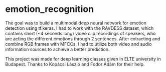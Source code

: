 # emotion_recognition

The goal was to build a multimodal deep neural network for emotion detection using tf.keras. I had to work with the RAVDESS dataset, which contains short (~4 seconds long) video clip recordings of speakers, who are acting the different emotions through 2 sentences. After extracting and combine RGB frames with MFCCs, I had to utilize both video and audio information sources to achieve a better prediction.

This project was made for deep learning classes given in ELTE university in Budapest. Thanks to Kopácsi László and Fodor Ádám for their help.
